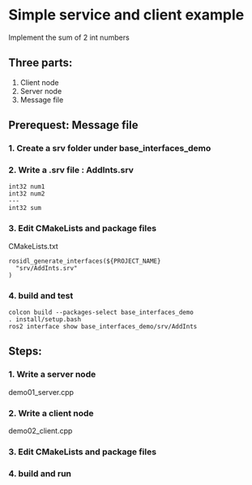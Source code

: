 # Simple service and client example
Implement the sum of 2 int numbers

## Three parts:
1. Client node
2. Server node
3. Message file

## Prerequest: Message file
### 1. Create a srv folder under base_interfaces_demo
### 2. Write a .srv file : AddInts.srv
```
int32 num1
int32 num2
---
int32 sum
```
### 3. Edit CMakeLists and package files
CMakeLists.txt
```
rosidl_generate_interfaces(${PROJECT_NAME}
  "srv/AddInts.srv"
)
```
### 4. build and test
```
colcon build --packages-select base_interfaces_demo
. install/setup.bash
ros2 interface show base_interfaces_demo/srv/AddInts
```

## Steps:
### 1. Write a server node
demo01_server.cpp
### 2. Write a client node
demo02_client.cpp
### 3. Edit CMakeLists and package files
### 4. build and run